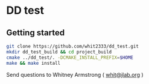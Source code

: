 DD test
=======


Getting started
---------------

```bash
git clone https://github.com/whit2333/dd_test.git
mkdir dd_test_build && cd project_build
cmake ../dd_test/. -DCMAKE_INSTALL_PREFIX=$HOME
make && make install
```

Send questions to Whitney Armstrong ( whit@jlab.org )

